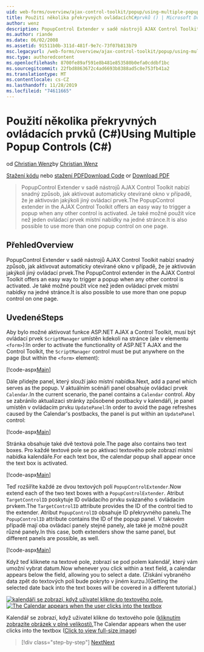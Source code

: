 ```yaml
---
uid: web-forms/overview/ajax-control-toolkit/popup/using-multiple-popup-controls-cs
title: Použití několika překryvných ovládacíchC#prvků () | Microsoft Docs
author: wenz
description: PopupControl Extender v sadě nástrojů AJAX Control Toolkit nabízí snadný způsob, jak aktivovat automaticky otevírané okno v případě, že je aktivován jakýkoli jiný ovládací prvek. Je také možné použít m...
ms.author: riande
ms.date: 06/02/2008
ms.assetid: 91511b0b-311d-481f-9e7c-73f07b813b79
msc.legacyurl: /web-forms/overview/ajax-control-toolkit/popup/using-multiple-popup-controls-cs
msc.type: authoredcontent
ms.openlocfilehash: 8700fe89af591e8b481e853580b0efa0cddbf1bc
ms.sourcegitcommit: 22fbd8863672c4ad6693b8388ad5c8e753fb41a2
ms.translationtype: MT
ms.contentlocale: cs-CZ
ms.lasthandoff: 11/28/2019
ms.locfileid: "74611665"
---
```

# <a name="using-multiple-popup-controls-c"></a><span data-ttu-id="ee9a8-104">Použití několika překryvných ovládacích prvků (C#)</span><span class="sxs-lookup"><span data-stu-id="ee9a8-104">Using Multiple Popup Controls (C#)</span></span>

<span data-ttu-id="ee9a8-105">od [Christian Wenz](https://github.com/wenz)</span><span class="sxs-lookup"><span data-stu-id="ee9a8-105">by [Christian Wenz](https://github.com/wenz)</span></span>

<span data-ttu-id="ee9a8-106">[Stažení kódu](https://download.microsoft.com/download/9/3/f/93f8daea-bebd-4821-833b-95205389c7d0/PopupControl1.cs.zip) nebo [stažení PDF](https://download.microsoft.com/download/2/d/c/2dc10e34-6983-41d4-9c08-f78f5387d32b/popupcontrol1CS.pdf)</span><span class="sxs-lookup"><span data-stu-id="ee9a8-106">[Download Code](https://download.microsoft.com/download/9/3/f/93f8daea-bebd-4821-833b-95205389c7d0/PopupControl1.cs.zip) or [Download PDF](https://download.microsoft.com/download/2/d/c/2dc10e34-6983-41d4-9c08-f78f5387d32b/popupcontrol1CS.pdf)</span></span>

> <span data-ttu-id="ee9a8-107">PopupControl Extender v sadě nástrojů AJAX Control Toolkit nabízí snadný způsob, jak aktivovat automaticky otevírané okno v případě, že je aktivován jakýkoli jiný ovládací prvek.</span><span class="sxs-lookup"><span data-stu-id="ee9a8-107">The PopupControl extender in the AJAX Control Toolkit offers an easy way to trigger a popup when any other control is activated.</span></span> <span data-ttu-id="ee9a8-108">Je také možné použít více než jeden ovládací prvek místní nabídky na jedné stránce.</span><span class="sxs-lookup"><span data-stu-id="ee9a8-108">It is also possible to use more than one popup control on one page.</span></span>

## <a name="overview"></a><span data-ttu-id="ee9a8-109">Přehled</span><span class="sxs-lookup"><span data-stu-id="ee9a8-109">Overview</span></span>

<span data-ttu-id="ee9a8-110">PopupControl Extender v sadě nástrojů AJAX Control Toolkit nabízí snadný způsob, jak aktivovat automaticky otevírané okno v případě, že je aktivován jakýkoli jiný ovládací prvek.</span><span class="sxs-lookup"><span data-stu-id="ee9a8-110">The PopupControl extender in the AJAX Control Toolkit offers an easy way to trigger a popup when any other control is activated.</span></span> <span data-ttu-id="ee9a8-111">Je také možné použít více než jeden ovládací prvek místní nabídky na jedné stránce.</span><span class="sxs-lookup"><span data-stu-id="ee9a8-111">It is also possible to use more than one popup control on one page.</span></span>

## <a name="steps"></a><span data-ttu-id="ee9a8-112">Uvedené</span><span class="sxs-lookup"><span data-stu-id="ee9a8-112">Steps</span></span>

<span data-ttu-id="ee9a8-113">Aby bylo možné aktivovat funkce ASP.NET AJAX a Control Toolkit, musí být ovládací prvek `ScriptManager` umístěn kdekoli na stránce (ale v elementu `<form>`):</span><span class="sxs-lookup"><span data-stu-id="ee9a8-113">In order to activate the functionality of ASP.NET AJAX and the Control Toolkit, the `ScriptManager` control must be put anywhere on the page (but within the `<form>` element):</span></span>

[!code-aspx[Main](using-multiple-popup-controls-cs/samples/sample1.aspx)]

<span data-ttu-id="ee9a8-114">Dále přidejte panel, který slouží jako místní nabídka.</span><span class="sxs-lookup"><span data-stu-id="ee9a8-114">Next, add a panel which serves as the popup.</span></span> <span data-ttu-id="ee9a8-115">V aktuálním scénáři panel obsahuje ovládací prvek `Calendar`.</span><span class="sxs-lookup"><span data-stu-id="ee9a8-115">In the current scenario, the panel contains a `Calendar` control.</span></span> <span data-ttu-id="ee9a8-116">Aby se zabránilo aktualizaci stránky způsobené postbacky v kalendáři, je panel umístěn v ovládacím prvku `UpdatePanel`:</span><span class="sxs-lookup"><span data-stu-id="ee9a8-116">In order to avoid the page refreshes caused by the Calendar's postbacks, the panel is put within an `UpdatePanel` control:</span></span>

[!code-aspx[Main](using-multiple-popup-controls-cs/samples/sample2.aspx)]

<span data-ttu-id="ee9a8-117">Stránka obsahuje také dvě textová pole.</span><span class="sxs-lookup"><span data-stu-id="ee9a8-117">The page also contains two text boxes.</span></span> <span data-ttu-id="ee9a8-118">Pro každé textové pole se po aktivaci textového pole zobrazí místní nabídka kalendáře.</span><span class="sxs-lookup"><span data-stu-id="ee9a8-118">For each text box, the calendar popup shall appear once the text box is activated.</span></span>

[!code-aspx[Main](using-multiple-popup-controls-cs/samples/sample3.aspx)]

<span data-ttu-id="ee9a8-119">Teď rozšíříte každé ze dvou textových polí `PopupControlExtender`.</span><span class="sxs-lookup"><span data-stu-id="ee9a8-119">Now extend each of the two text boxes with a `PopupControlExtender`.</span></span> <span data-ttu-id="ee9a8-120">Atribut `TargetControlID` poskytuje ID ovládacího prvku svázaného s ovládacím prvkem.</span><span class="sxs-lookup"><span data-stu-id="ee9a8-120">The `TargetControlID` attribute provides the ID of the control tied to the extender.</span></span> <span data-ttu-id="ee9a8-121">Atribut `PopupControlID` obsahuje ID překryvného panelu.</span><span class="sxs-lookup"><span data-stu-id="ee9a8-121">The `PopupControlID` attribute contains the ID of the popup panel.</span></span> <span data-ttu-id="ee9a8-122">V takovém případě mají oba ovládací panely stejné panely, ale také je možné použít různé panely.</span><span class="sxs-lookup"><span data-stu-id="ee9a8-122">In this case, both extenders show the same panel, but different panels are possible, as well.</span></span>

[!code-aspx[Main](using-multiple-popup-controls-cs/samples/sample4.aspx)]

<span data-ttu-id="ee9a8-123">Když teď kliknete na textové pole, zobrazí se pod polem kalendář, který vám umožní vybrat datum.</span><span class="sxs-lookup"><span data-stu-id="ee9a8-123">Now whenever you click within a text field, a calendar appears below the field, allowing you to select a date.</span></span> <span data-ttu-id="ee9a8-124">(Získání vybraného data zpět do textových polí bude pokryto v jiném kurzu.)</span><span class="sxs-lookup"><span data-stu-id="ee9a8-124">(Getting the selected date back into the text boxes will be covered in a different tutorial.)</span></span>

<span data-ttu-id="ee9a8-125">[![kalendáři se zobrazí, když uživatel klikne do textového pole.](using-multiple-popup-controls-cs/_static/image2.png)](using-multiple-popup-controls-cs/_static/image1.png)</span><span class="sxs-lookup"><span data-stu-id="ee9a8-125">[![The Calendar appears when the user clicks into the textbox](using-multiple-popup-controls-cs/_static/image2.png)](using-multiple-popup-controls-cs/_static/image1.png)</span></span>

<span data-ttu-id="ee9a8-126">Kalendář se zobrazí, když uživatel klikne do textového pole ([kliknutím zobrazíte obrázek v plné velikosti).](using-multiple-popup-controls-cs/_static/image3.png)</span><span class="sxs-lookup"><span data-stu-id="ee9a8-126">The Calendar appears when the user clicks into the textbox ([Click to view full-size image](using-multiple-popup-controls-cs/_static/image3.png))</span></span>

> [!div class="step-by-step"]
> [<span data-ttu-id="ee9a8-127">Next</span><span class="sxs-lookup"><span data-stu-id="ee9a8-127">Next</span></span>](handling-postbacks-from-a-popup-control-with-an-updatepanel-cs.md)
